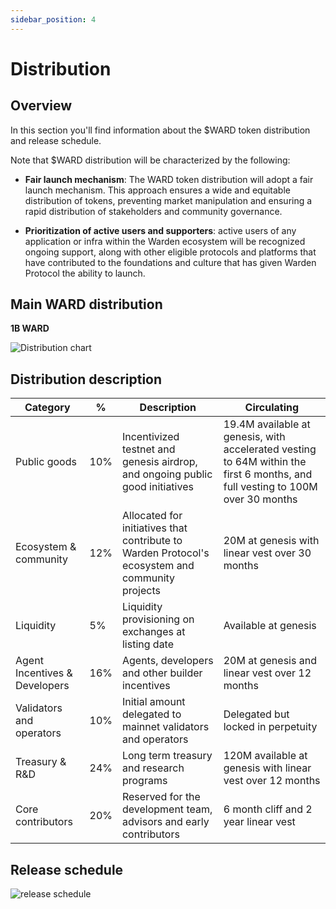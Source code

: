 ```yaml
---
sidebar_position: 4
---
```


# Distribution

## Overview

In this section you'll find information about the $WARD token distribution and release schedule.

Note that $WARD distribution will be characterized by the following:

- **Fair launch mechanism**: The WARD token distribution will adopt a fair launch mechanism. This approach ensures a wide and equitable distribution of tokens, preventing market manipulation and ensuring a rapid distribution of stakeholders and community governance.
  
- **Prioritization of active users and supporters**: active users of any application or infra within the Warden ecosystem will be recognized ongoing support, along with other eligible protocols and platforms that have contributed to the foundations and culture that has given Warden Protocol the ability to launch.

## Main WARD distribution

**1B WARD**

![Distribution chart](https://i.ibb.co/jPBpyK1X/WARD-Distribution.png)

## Distribution description

| Category | % | Description | Circulating |
|--|--|--|--|
| Public goods | 10% | Incentivized testnet and genesis airdrop, and ongoing public good initiatives | 19.4M available at genesis, with accelerated vesting to 64M within the first 6 months, and full vesting to 100M over 30 months |
| Ecosystem & community | 12% | Allocated for initiatives that contribute to Warden Protocol's ecosystem and community projects | 20M at genesis with linear vest over 30 months |
| Liquidity | 5% | Liquidity provisioning on exchanges at listing date | Available at genesis |
| Agent Incentives & Developers | 16% | Agents, developers and other builder incentives | 20M at genesis and linear vest over 12 months |
| Validators and operators | 10% | Initial amount delegated to mainnet validators and operators | Delegated but locked in perpetuity |
| Treasury & R&D | 24% |Long term treasury and research programs | 120M available at genesis with linear vest over 12 months |
| Core contributors | 20% | Reserved for the development team, advisors and early contributors | 6 month cliff and 2 year linear vest |

## Release schedule

![release schedule](https://i.ibb.co/3m7tyjNC/Final-WARD-Release-Schedule.png)

